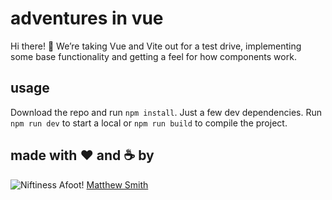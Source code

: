 # adventures in vue

Hi there! 👋 We’re taking Vue and Vite out for a test drive, implementing some base functionality and getting a feel for how components work.

## usage

Download the repo and run `npm install`. Just a few dev dependencies. Run `npm run dev` to start a local or `npm run build` to compile the project.

## made with ❤️ and ☕️ by

![Niftiness Afoot!](https://gist.githubusercontent.com/niftinessafoot/2dba588395cb557293d5f09aebcd2ab0/raw/770293c76bead4f0986ff959f3ea8880017d92c0/bot.svg?sanitize=true) [Matthew Smith](https://github.com/niftinessafoot)
